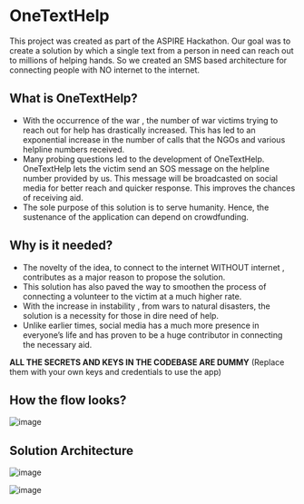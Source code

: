 # OneTextHelp

This project was created as part of the ASPIRE Hackathon. Our goal was to create a solution by which a single text from a person in need can reach out to millions of helping hands. So we created an SMS based architecture for connecting people with NO internet to the internet.

## What is OneTextHelp?

- With the occurrence of the war , the number of war victims trying to reach out for help has drastically increased. This has led to an exponential increase in the number of calls that the NGOs and various helpline numbers received. 
- Many probing questions led to the development of OneTextHelp. OneTextHelp lets the victim send an SOS message on the helpline number provided by us. This message will be broadcasted on social media for better reach and quicker response. This improves the chances of receiving aid.
- The sole purpose of this solution is to serve humanity. Hence, the sustenance of the application can depend on crowdfunding.

## Why is it needed?

- The novelty of the idea, to connect to the internet WITHOUT internet , contributes as a major reason to propose the solution.
- This solution has also paved the way to smoothen the process of connecting a volunteer to the victim at a much higher rate.
- With the increase in instability , from wars to natural disasters, the solution is a necessity for those in dire need of help. 
- Unlike earlier times, social media has a much more presence in everyone’s life and has proven to be a huge contributor in connecting the necessary aid.

**ALL THE SECRETS AND KEYS IN THE CODEBASE ARE DUMMY** (Replace them with your own keys and credentials to use the app)

## How the flow looks?

![image](https://github.com/purulokendrasingh/OneTextHelp/assets/29207426/eaa9cd52-65ea-463f-8192-9e6db8baf53c)

## Solution Architecture

![image](https://github.com/purulokendrasingh/OneTextHelp/assets/29207426/bb49bd1b-9e7e-4e64-aab1-65f3f3e199d7)

![image](https://github.com/purulokendrasingh/OneTextHelp/assets/29207426/f808ffe6-1fc4-426a-adc4-977a8a0c5fc1)
